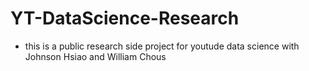 # YT-DataScience-Research

- this is a public research side project for youtude data science with Johnson Hsiao and William Chous